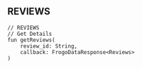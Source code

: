 ## REVIEWS

    // REVIEWS
    // Get Details
    fun getReviews(
        review_id: String,
        callback: FrogoDataResponse<Reviews>
    )
